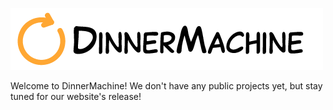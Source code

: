 ![DinnerMachine](https://raw.githubusercontent.com/DinnerMachine/.github/main/images/DinnerMachine.png#gh-light-mode-only)

Welcome to DinnerMachine! We don't have any public projects yet, but stay tuned for our website's release!
